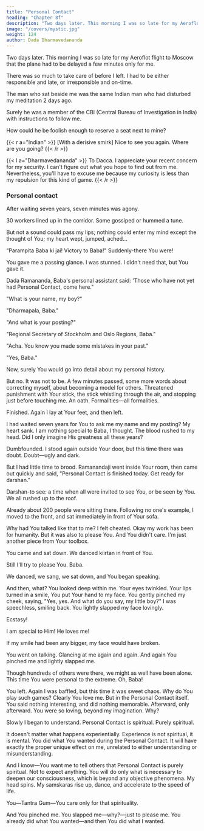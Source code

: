 ```yaml
---
title: "Personal Contact"
heading: "Chapter 8f"
description: "Two days later. This morning I was so late for my Aeroflot flight to Moscow"
image: "/covers/mystic.jpg"
weight: 124
author: Dada Dharmavedananda
---
```


<!-- Having fun with a bad man 

Copenhagen. After we finished kiirtan and began group meditation this evening, I felt something evil in the air. Though I had never stood up during group meditation before, today I made an exception. I quietly walked into the front room which serves as our cooperative restaurant and community center. 

Mainjula was sitting there. 

"Did anything strange happen just now, Mainjula?" I whispered. 

"No, Dada..." 

"Have you been completely alone?" 

"Well, a man came in. He looked around for a couple of minutes, and left just before you came in." 

"Who was he?" 

"I don't know his name. He was Indian and has been here a few times before. He has a mustache, and..." 

"I know," I interrupted. "I've seen him several times recently. He's thin, has a sharp chin, and beady eyes which he shifts around as he speaks. He expresses an exaggerated interest in meditation and yoga though he's never tried to learn." 

"Yeah, that's him." 

"What was he doing just now?" 

"Nothing." 

"He must be a very bad man. His very vibration strongly disturbed my meditation. If you ever see him again, please tell me."  -->


Two days later. This morning I was so late for my Aeroflot flight to Moscow that the plane had to be delayed a few minutes only for me. 

<!-- Who could believe that I would be late for a flight that was taking me directly to Baba.  -->

There was so much to take care of before I left. I had to be either responsible and late, or irresponsible and on-time. 

<!-- Does He always have to 
make such last minute dramas?  -->

<!-- Once they rushed me aboard, the stewardess escorted me directly to my 
seat. 

With all the hurry,  -->

The man who sat beside me was the same Indian man who had disturbed my meditation 2 days ago. 

Surely he was a member of the CBI (Central Bureau of Investigation in India) with instructions to follow me. 

How could he be foolish enough to reserve a seat next to mine? 

{{< r a="Indian" >}}
[With a derisive smirk] Nice to see you again. Where are you going?
{{< /r >}}


{{< l a="Dharmavedananda" >}}
To Dacca. I appreciate your recent concern for my security. I can't figure out what you hope to find out from me. Nevertheless, you'll have  to excuse me because my curiosity is less than my repulsion for this kind of game.
{{< /r >}}
<!-- 
"Where are you going?" I asked politely. 

"To Delhi, of course." 

"What takes you to Delhi?" 

"To meet my family. " He was still wearing the 
same arrogant grin. Confident that I was also going to Delhi, he no longer had 
anything to hide—in contrast to these last days during which he had shadowed 
me in Copenhagen.  -->

<!-- "," I said bluntly, staring at him. The look on his face abruptly 
turned to bewilderment when he realized that he had miscalculated. 

I stood up and moved to another seat. Something tells me this man may 
soon lose his job. But it's not my duty to look after his security.  -->


### Personal contact 

<!-- Calcutta. Oh, Lord, my heart pounded as I waited for You upstairs in the 
Jodhpur Park office. Would You be like my dreams? Would You smile as I'd 
imagined? How would You treat me? What would You say? They said You 
would come soon-now, what delays You?  -->

After waiting seven years, seven  minutes was agony. 

30 workers lined up in the corridor. Some gossiped or hummed a tune. 

But not a sound could pass my lips; nothing could enter my mind except the 
thought of You; my heart wept, jumped, ached... 

“Parampita Baba ki jai! Victory to Baba!" Suddenly-there You were! 

<!-- Alive. Breathing. Walking towards me. Not a vision or a dream this time. You 
took over my eyes, my mind. Every muscle, every nerve leaned toward You as 
You moved down the silent row. Oh, God! That for which I was bom-fulfilled. 
If, in that moment I had died, and fallen at Your feet I would have been 
satisfied.  -->

You gave me a passing glance. I was stunned. I didn't need that, but You gave it.

<!-- Everything which follows in my life will be like toys for  an infant already suckling its mother's breast. 

You walked into Your room. The door closed. I remained-a puppet with a 
head full of sawdust. 

Then excitement, voices echoing meajun A essly down the corridor, one 
sound pierced through the din:  -->

Dada Ramananda, Baba's personal assistant said: 'Those who have not yet had Personal Contact, come here."

<!-- Only Indian workers and full-timers were around him. 

"What, you?" he said to me. "You haven't had Personal Contact yet?" 

"No, Dadaji." 

"All these years?" Without another word he turned sharply, opened Baba's 
door, and went in. 

Within seconds he reappeared, grabbed my shoulders, and shoved me 
through the door. "Go in!" I stumbled, and caught myself while the door shut 
behind me. 

I looked up. You sat alone on Your bed, smiling. I threw myself at Your 
feet, extending my arms until I was an arrow piercing the target.  -->

<!--  You spoke to me! Was I dreaming? Tears began to flow 
from my eyes. Oh, what would You say now? I had waited seven years—Baba!  -->

"What is your name, my boy?" 

"Dharmapala, Baba."

"And what is your posting?" 

"Regional Secretary of Stockholm and Oslo Regions, Baba." 

"Acha. You know you made some mistakes in your past." 

"Yes, Baba."

Now, surely You would go into detail about  my personal history. 

But no. It was not to be. A few minutes passed, some more words about 
correcting myself, about becoming a model for others. Threatened punishment 
with Your stick, the stick whistling through the air, and stopping just before 
touching me. An oath. Formalities—all formalities. 

Finished. Again I lay at Your feet, and then left. 

I had waited seven years for You to ask me my name and my posting? My 
heart sank. I am nothing special to Baba, I thought. The blood rushed to my 
head. Did I only imagine His greatness all these years? 


Dumbfounded. I stood again outside Your door, but this time there was doubt. 
Doubt—ugly and dark. 

But I had little time to brood. Ramanandaji went inside Your room, then 
came out quickly and said, "Personal Contact is finished today. Get ready for 
darshan." 

Darshan-to see: a time when all were invited to see You, or be seen by You. 
We all rushed up to the roof. 

Already about 200 people were sitting there. Following no one's example, I 
moved to the front, and sat immediately in front of Your sofa. 

Why had You talked like that to me? I felt cheated. Okay my work has been 
for humanity. But it was also to please You. And You didn't care. I'm just 
another piece from Your toolbox. 

You came and sat down. We danced kiirtan in front of You. 

Still I'll try to please You. Baba. 

We danced, we sang, we sat down, and You began speaking. 

And then, what? You looked deep within me. Your eyes twinkled. Your lips 
turned in a smile, You put Your hand to my face. You gently pinched my 
cheek, saying, "Yes, yes. And what do you say, my little boy?" I was 
speechless, smiling back. You lightly slapped my face lovingly. 

Ecstasy! 

I am special to Him! He loves me! 

If my smile had been any bigger, my face would have broken. 

You went on talking. Glancing at me again and again. And again You 
pinched me and lightly slapped me. 

Though hundreds of others were there, we might as well have been alone. 
This time You were personal to the extreme. Oh, Baba! 

You left. Again I was baffled, but this time it was sweet chaos. Why do You 
play such games? Clearly You love me. But in the Personal Contact itself. You 
said nothing interesting, and did nothing memorable. Afterward, only afterward. 
You were so loving, beyond my imagination. Why? 

Slowly I began to understand. Personal Contact is spiritual. Purely spiritual. 

It doesn't matter what happens experientially. Experience is not spiritual, it is 
mental. You did what You wanted during the Personal Contact. It will have 
exactly the proper unique effect on me, unrelated to either understanding or 
misunderstanding. 

And I know—You want me to tell others that Personal Contact is purely 
spiritual. Not to expect anything. You will do only what is necessary to deepen 
our consciousness, which is beyond any objective phenomena. My head spins. 
My samskaras rise up, dance, and accelerate to the speed of life. 

You—Tantra Gum—You care only for that spirituality. 

And You pinched me. You slapped me—why?—just to please me. You 
already did what You wanted—and then You did what I wanted. 
